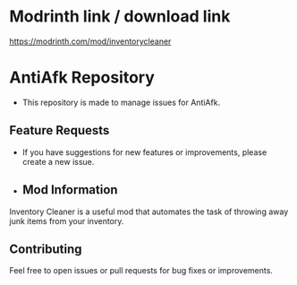 # Modrinth link / download link
https://modrinth.com/mod/inventorycleaner
# AntiAfk Repository
- This repository is made to manage issues for  AntiAfk.
## Feature Requests
- If you have suggestions for new features or improvements, please create a new issue.
- ## Mod Information
Inventory Cleaner is a useful mod that automates the task of throwing away junk items from your inventory.
## Contributing
Feel free to open issues or pull requests for bug fixes or improvements.

